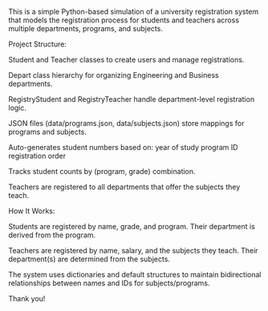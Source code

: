 This is a simple Python-based simulation of a university registration system that models the registration process for students and teachers across multiple departments, programs, and subjects.

Project Structure:

Student and Teacher classes to create users and manage registrations.

Depart class hierarchy for organizing Engineering and Business departments.

RegistryStudent and RegistryTeacher handle department-level registration logic.

JSON files (data/programs.json, data/subjects.json) store mappings for programs and subjects.

Auto-generates student numbers based on: year of study program ID registration order

Tracks student counts by (program, grade) combination.

Teachers are registered to all departments that offer the subjects they teach.

How It Works:

Students are registered by name, grade, and program. Their department is derived from the program.

Teachers are registered by name, salary, and the subjects they teach. Their department(s) are determined from the subjects.

The system uses dictionaries and default structures to maintain bidirectional relationships between names and IDs for subjects/programs.

Thank you!
